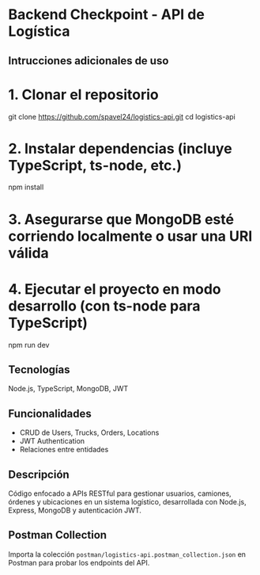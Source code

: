 # Backend Checkpoint - API de Logística

## Intrucciones adicionales de uso

# 1. Clonar el repositorio
git clone https://github.com/spavel24/logistics-api.git
cd logistics-api

# 2. Instalar dependencias (incluye TypeScript, ts-node, etc.)
npm install

# 3. Asegurarse que MongoDB esté corriendo localmente o usar una URI válida

# 4. Ejecutar el proyecto en modo desarrollo (con ts-node para TypeScript)
npm run dev


## Tecnologías
Node.js, TypeScript, MongoDB, JWT

## Funcionalidades
- CRUD de Users, Trucks, Orders, Locations
- JWT Authentication
- Relaciones entre entidades

## Descripción
Código enfocado a APIs RESTful para gestionar usuarios, camiones, órdenes y ubicaciones en un sistema logístico, desarrollada con Node.js, Express, MongoDB y autenticación JWT.

## Postman Collection
Importa la colección `postman/logistics-api.postman_collection.json` en Postman para probar los endpoints del API.
